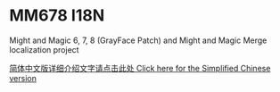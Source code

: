 # MM678 I18N
Might and Magic 6, 7, 8 (GrayFace Patch) and Might and Magic Merge localization project

[简体中文版详细介绍文字请点击此处 Click here for the Simplified Chinese version](https://github.com/might-and-magic/mm678-i18n/wiki/Home-zh)